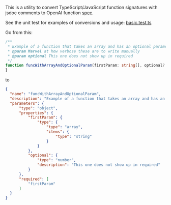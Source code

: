 This is a utility to convert TypeScript/JavaScript function signatures with jsdoc comments to OpenAI function [spec](https://platform.openai.com/docs/api-reference/chat/create#chat/create-functions).

See the unit test for examples of conversions and usage: [basic.test.ts](./src/test/basic.test.ts)

Go from this:

```typescript
/**
 * Example of a function that takes an array and has an optional parameter
 * @param Marvel at how verbose these are to write manually
 * @param optional This one does not show up in required
 */
function funcWithArrayAndOptionalParam(firstParam: string[], optional?: number) {
}
```

to

```json
{
  "name": "funcWithArrayAndOptionalParam",
  "description": "Example of a function that takes an array and has an optional parameter",
  "parameters": {
      "type": "object",
      "properties": {
          "firstParam": {
              "type": {
                  "type": "array",
                  "items": {
                      "type": "string"
                  }
              }
          },
          "optional": {
              "type": "number",
              "description": "This one does not show up in required"
          }
      },
      "required": [
          "firstParam"
      ]
  }
}
```